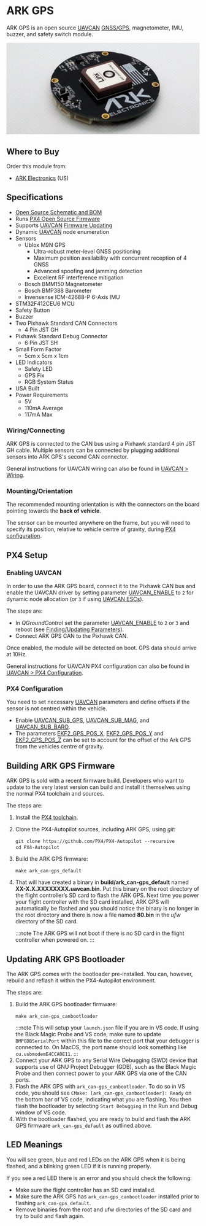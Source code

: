 # ARK GPS

ARK GPS is an open source [UAVCAN](README.md) [GNSS/GPS](../gps_compass/README.md), magnetometer, IMU, buzzer, and safety switch module.

![ARK GPS](../../assets/hardware/gps/ark_gps.jpg)

## Where to Buy

Order this module from:

* [ARK Electronics](https://arkelectron.com/product/ark-gps/) (US)

## Specifications

* [Open Source Schematic and BOM](https://github.com/ARK-Electronics/ARK_GPS)
* Runs [PX4 Open Source Firmware](https://github.com/PX4/PX4-Autopilot/tree/master/boards/ark/can-gps)
* Supports [UAVCAN](README.md) [Firmware Updating](node_firmware.md)
* Dynamic [UAVCAN](README.md) node enumeration
* Sensors
  * Ublox M9N GPS
    * Ultra-robust meter-level GNSS positioning
    * Maximum position availability with concurrent reception of 4 GNSS
    * Advanced spoofing and jamming detection
    * Excellent RF interference mitigation
  * Bosch BMM150 Magnetometer
  * Bosch BMP388 Barometer
  * Invensense ICM-42688-P 6-Axis IMU
* STM32F412CEU6 MCU
* Safety Button
* Buzzer
* Two Pixhawk Standard CAN Connectors
  * 4 Pin JST GH
* Pixhawk Standard Debug Connector
  * 6 Pin JST SH
* Small Form Factor
  * 5cm x 5cm x 1cm
* LED Indicators
  * Safety LED
  * GPS Fix
  * RGB System Status
* USA Built
* Power Requirements
  * 5V
  * 110mA Average
  * 117mA Max


### Wiring/Connecting

ARK GPS is connected to the CAN bus using a Pixhawk standard 4 pin JST GH cable.
Multiple sensors can be connected by plugging additional sensors into ARK GPS's second CAN connector.

General instructions for UAVCAN wiring can also be found in [UAVCAN > Wiring](../uavcan/README.md#wiring).

<a id="mounting"></a>
### Mounting/Orientation

The recommended mounting orientation is with the connectors on the board pointing towards the **back of vehicle**. 

The sensor can be mounted anywhere on the frame, but you will need to specify its position, relative to vehicle centre of gravity, during [PX4 configuration](#px4-configuration).


## PX4 Setup

### Enabling UAVCAN

In order to use the ARK GPS board, connect it to the Pixhawk CAN bus and enable the UAVCAN driver by setting parameter [UAVCAN_ENABLE](../advanced_config/parameter_reference.md#UAVCAN_ENABLE) to `2` for dynamic node allocation (or `3` if using [UAVCAN ESCs](../uavcan/escs.md)).

The steps are:
- In *QGroundControl* set the parameter [UAVCAN_ENABLE](../advanced_config/parameter_reference.md#UAVCAN_ENABLE) to `2` or `3` and reboot (see [Finding/Updating Parameters](../advanced_config/parameters.md)).
- Connect ARK GPS CAN to the Pixhawk CAN.

Once enabled, the module will be detected on boot.
GPS data should arrive at 10Hz.

General instructions for UAVCAN PX4 configuration can also be found in [UAVCAN > PX4 Configuration](../uavcan/README.md#px4-configuration).

### PX4 Configuration

You need to set necessary [UAVCAN](README.md) parameters and define offsets if the sensor is not centred within the vehicle.
- Enable [UAVCAN_SUB_GPS](../advanced_config/parameter_reference.md#UAVCAN_SUB_GPS), [UAVCAN_SUB_MAG](../advanced_config/parameter_reference.md#UAVCAN_SUB_MAG), and [UAVCAN_SUB_BARO](../advanced_config/parameter_reference.md#UAVCAN_SUB_BARO).
- The parameters [EKF2_GPS_POS_X](../advanced_config/parameter_reference.md#EKF2_GPS_POS_X), [EKF2_GPS_POS_Y](../advanced_config/parameter_reference.md#EKF2_GPS_POS_Y) and [EKF2_GPS_POS_Z](../advanced_config/parameter_reference.md#EKF2_GPS_POS_Z) can be set to account for the offset of the Ark GPS from the vehicles centre of gravity.


## Building ARK GPS Firmware

ARK GPS is sold with a recent firmware build.
Developers who want to update to the very latest version can build and install it themselves using the normal PX4 toolchain and sources.

The steps are:

1. Install the [PX4 toolchain](../dev_setup/dev_env.md). 
1. Clone the PX4-Autopilot sources, including ARK GPS, using *git*:
   ```
   git clone https://github.com/PX4/PX4-Autopilot --recursive
   cd PX4-Autopilot
   ```
1. Build the ARK GPS firmware:
   ```
   make ark_can-gps_default
   ```
1. That will have created a binary in **build/ark_can-gps_default** named **XX-X.X.XXXXXXXX.uavcan.bin**.
   Put this binary on the root directory of the flight controller’s SD card to flash the ARK GPS. Next time you power your flight controller with the SD card installed, ARK GPS will automatically be flashed and you should notice the binary is no longer in the root directory and there is now a file named **80.bin** in the *ufw* directory of the SD card.

   :::note
   The ARK GPS will not boot if there is no SD card in the flight controller when powered on.
   :::


## Updating ARK GPS Bootloader

The ARK GPS comes with the bootloader pre-installed. You can, however, rebuild and reflash it within the PX4-Autopilot environment.

The steps are:

1. Build the ARK GPS bootloader firmware:
   ```
   make ark_can-gps_canbootloader
   ```
   :::note
   This will setup your `launch.json` file if you are in VS code. If using the Black Magic Probe and VS code, make sure to update `BMPGDBSerialPort` within this file to the correct port that your debugger is connected to. On MacOS, the port name should look something like `cu.usbmodemE4CCA0E11`.
   :::
1. Connect your ARK GPS to any Serial Wire Debugging (SWD) device that supports use of GNU Project Debugger (GDB), such as the Black Magic Probe and then connect power to your ARK GPS via one of the CAN ports.
1. Flash the ARK GPS with `ark_can-gps_canbootloader`.
   To do so in VS code, you should see `CMake: [ark_can-gps_canbootloader]: Ready` on the bottom bar of VS code, indicating what you are flashing.
   You then flash the bootloader by selecting `Start Debugging` in the Run and Debug window of VS code.
3. With the bootloader flashed, you are ready to build and flash the ARK GPS firmware `ark_can-gps_default` as outlined above.


## LED Meanings

You will see green, blue and red LEDs on the ARK GPS when it is being flashed, and a blinking green LED if it is running properly.

If you see a red LED there is an error and you should check the following:
- Make sure the flight controller has an SD card installed.
- Make sure the ARK GPS has `ark_can-gps_canbootloader` installed prior to flashing `ark_can-gps_default`.
- Remove binaries from the root and ufw directories of the SD card and try to build and flash again.
